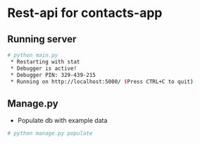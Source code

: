 # Rest-api for contacts-app

## Running server

```sh
# python main.py
 * Restarting with stat
 * Debugger is active!
 * Debugger PIN: 329-439-215
 * Running on http://localhost:5000/ (Press CTRL+C to quit)
```

## Manage.py

- Populate db with example data
```sh
# python manage.py populate
```